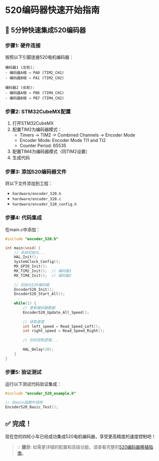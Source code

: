 # 520编码器快速开始指南

## 🚀 5分钟快速集成520编码器

### 步骤1: 硬件连接
按照以下引脚连接520电机编码器：

```
编码器1 (左轮):
- 编码器A相 → PA0 (TIM2_CH1)
- 编码器B相 → PA1 (TIM2_CH2)

编码器2 (右轮):  
- 编码器A相 → PB6 (TIM4_CH1)
- 编码器B相 → PB7 (TIM4_CH2)
```

### 步骤2: STM32CubeMX配置
1. 打开STM32CubeMX
2. 配置TIM2为编码器模式：
   - Timers → TIM2 → Combined Channels → Encoder Mode
   - Encoder Mode: Encoder Mode TI1 and TI2
   - Counter Period: 65535
3. 配置TIM4为编码器模式（同TIM2设置）
4. 生成代码

### 步骤3: 添加520编码器文件
将以下文件添加到工程：
- `hardware/encoder_520.h`
- `hardware/encoder_520.c` 
- `hardware/encoder_520_config.h`

### 步骤4: 代码集成
在main.c中添加：

```c
#include "encoder_520.h"

int main(void) {
    // 系统初始化...
    HAL_Init();
    SystemClock_Config();
    MX_GPIO_Init();
    MX_TIM2_Init();  // 编码器1
    MX_TIM4_Init();  // 编码器2
    
    // 初始化520编码器
    Encoder520_Init();
    Encoder520_Start_All();
    
    while(1) {
        // 更新编码器数据
        Encoder520_Update_All_Speed();
        
        // 读取速度
        int left_speed = Read_Speed_Left();
        int right_speed = Read_Speed_Right();
        
        // 你的控制逻辑...
        
        HAL_Delay(20);
    }
}
```

### 步骤5: 验证测试
运行以下测试代码验证集成：

```c
#include "encoder_520_example.h"

// 在main函数中调用
Encoder520_Basic_Test();
```

## ✅ 完成！
现在您的四轮小车已经成功集成520电机编码器，享受更高精度的速度控制吧！

> 💡 **提示**: 如需更详细的配置和高级功能，请查看完整的[520编码器移植指南](ENCODER_520_INTEGRATION_GUIDE.md)。 